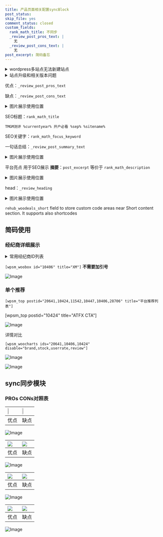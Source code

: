 ```yaml
---
title: 产品页面相关配置syncBlock
post_status: 
skip_file: yes
comment_status: closed
custom_fields:
  rank_math_title: 不同步
  _review_post_pros_text: |
    无
  _review_post_cons_text: |
    无
post_excerpt: 简码备忘
---
```

<details><summary>wordpress多站点无法新建站点</summary>

<li>和报错需要清理cookies一样的原因</li>
<li>wp-config.php里面<code>define( 'SUBDOMAIN_INSTALL', false );//子域名安装</code></li>
<li>新建子站点是用<code>define( 'SUBDOMAIN_INSTALL', true);//子域名安装</code> 完成以后，改成<code>false</code></li>
</details>

<details><summary>站点升级和相关版本问题</summary>

<p>wordpress：5.9.9
woocommerce：7.5.1
出现问题的地方：主题选项里面>><strong>Product layout >>compact style</strong></p>
<p>如何出现没有用过的字段 导致无法保存。先导出配置 然后进行修改，后面再次恢复即可。</p>
<p>出现部分字段无法显示时，需要返回默认布局后，对产品进行保存就好了。</p>
<p></p>
</details>

优点：`_review_post_pros_text`

缺点：`_review_post_cons_text`

<details><summary>图片展示使用位置</summary>

<img src="https://prod-files-secure.s3.us-west-2.amazonaws.com/39ed1227-6d7d-4570-be36-9ccd4a2c4241/f51d3d83-55d4-4bdf-9604-f37ec77ab556/Untitled.png?X-Amz-Algorithm=AWS4-HMAC-SHA256&X-Amz-Content-Sha256=UNSIGNED-PAYLOAD&X-Amz-Credential=ASIAZI2LB466WW6TODIQ%2F20250305%2Fus-west-2%2Fs3%2Faws4_request&X-Amz-Date=20250305T225525Z&X-Amz-Expires=3600&X-Amz-Security-Token=IQoJb3JpZ2luX2VjENf%2F%2F%2F%2F%2F%2F%2F%2F%2F%2FwEaCXVzLXdlc3QtMiJHMEUCIQCJiJKQqxSp2R7rMkNcit%2FYJptZ3A1msucowjtQZjUrNQIgUTIzz%2B9Ycx2hWRI9ezIHpZ%2B%2FOeBwnYMJuAKpsqTL%2Fjkq%2FwMIIBAAGgw2Mzc0MjMxODM4MDUiDGutz%2F0kiZ8Evr4ZeyrcA3oKUUApPLXhuBUC%2FIkwnRY%2B6fbh1w0DuRNPg2RQvagE9AxW7BivAMf3mTQSOiyUPMaL703BELPPCftE4i%2FZ%2FbN2u5GnumhY2UTYzkx%2FeJBTbyhdMvEdjZ2ybElPykCj2an%2BZuZPHrZ7dWexmrU88y9XBUt3120gvie%2Bn4%2BcBC4dIi8AHHk0R72n4x4e3YXwSXDc9ec8nqTApnrys7q1JVFGTkSxPec0BwmtQkeEvy2erKglyvrdWSPO6eBGoZvcgB3k8kkGO31vRXgqJLkEcnW%2BehsheBL0DpkkbyLeW3JsqSSIXxrfydq8l70%2FJQmw1q%2FK0fc6uwooyY11PE2ILv2f555O3LCI4g6UvMloh6zryuoaMYgwTt8SJ8b5HYETh8v2Kh3dRPvFiwqdM3zJUBbbbeldjyL%2F%2Bp4NfgEv8TGcAdaS7yiE4KI%2Fwd28144ad%2FK4anlfUewXWkSLMDmmQ6lIjeI7h8mZOq8RwDDeWKSHNeyKBiVzwZj13q9Bn1tbIeT5vCvz0XptvBPdBiOWp8euyEHPtwMuiGsY9N9bNBbsM6g7HLi817XKo2j9OzW6FKW3fsHzDDZNX8K1c2D0ji7erDx3I%2Bzd73Xv%2BnZuYGn%2BlWoKlUhnsJ2gQ97zMNSho74GOqUBoq4aR%2FEv7mpiPrMx8xeobubFDNrLXPG%2FmjWsgqunjSEWxWOYhsRrob1%2FruxxQ8HU8xhge8hweLAdKWNNP6jqtobNeRsQ%2FqFiaUqXtOBpVmX8O%2B2WaIhfVUKCnYtzB7K5dxazs7KSKjC7gcAJt0qROPla02gnEhX4%2FbcwUN7mJ62apYqYo3iFhCFLjXy6iZxCEXZmIMjtkWkMFaJhF0OX86%2B6Ip2X&X-Amz-Signature=83d0949de6a0a0a0f3da597cdce9e6092172d5e27253ebd5885fb9ae107ea6f6&X-Amz-SignedHeaders=host&x-id=GetObject" alt="Image">
</details>

SEO标题：`rank_math_title`

`TMGM测评 %currentyear% 开户必看 %sep% %sitename%`

SEO关键字：`rank_math_focus_keyword`

一句话总结：`_review_post_summary_text`

<details><summary>图片展示使用位置</summary>

<img src="https://prod-files-secure.s3.us-west-2.amazonaws.com/39ed1227-6d7d-4570-be36-9ccd4a2c4241/4b96a922-296c-4f4e-8630-d1c870cbce01/Untitled.png?X-Amz-Algorithm=AWS4-HMAC-SHA256&X-Amz-Content-Sha256=UNSIGNED-PAYLOAD&X-Amz-Credential=ASIAZI2LB466SHVQ5W7E%2F20250305%2Fus-west-2%2Fs3%2Faws4_request&X-Amz-Date=20250305T225525Z&X-Amz-Expires=3600&X-Amz-Security-Token=IQoJb3JpZ2luX2VjENf%2F%2F%2F%2F%2F%2F%2F%2F%2F%2FwEaCXVzLXdlc3QtMiJIMEYCIQCw3wM3BmX9%2FhuUKAYpFpnkA5Z2SjApp2RaLYMuiOLK8AIhAKv%2FBT7cCkCdnE%2FQ36SbZsJXS7D5DGr2GSNTrE0mUDXWKv8DCCAQABoMNjM3NDIzMTgzODA1Igzbxy8e0YVuMnMFc%2BEq3AOrw3%2Bf3TUsoopMQM7n%2FoUPRoK7vaoslnhyviYUe7zMmWxx1G6QFVyWPpFGldv9IyuhiRERqB3yubqyMD5QJMGMRFh3bZA5c6qPSLy4PbezlPWU5By4rXwLmGxYPm6ddrW%2FmOx8bi06xBZ5ihiW77fxlFLVkDr18tkdcs3TZrDX%2F1AdKfkvVT5UuG%2BrdeiouQGp1IxPWjlFB90YggrhEMDmE1iIfpLxCGeDZwKbmrSwmpCoAbPsIL50aQzdY4YJKtviaPkixF0xcs25cqht1DCIX20o5v1SwzwIWTrqzpnjNCKKqBnNCC4rUmPbZRlwAanD35C4gHECAVapFwafnFEHjVeDh2v9nCPGi393F%2F23niDqAYdEYNFQjvvpZRZnCGmPyLVxE9B0Aq6Py7NPS%2F3hL5BmaGPjbiZqBT%2BinID0K1OLsKkp7nTqIlPlF2MrtIc7cy06y2K3TVi5hEktwEbmaAm7uqMXqM3Yvn5ZgRcxKa102cMPNJUsxkS%2BuLr36tjAfWGJa6SEFHAWlKtJrm%2BNVUbIeJCh%2BDNXIOkeZDwBjAQRRWaCUrGY4GNzky3p606w%2F6WFZWect10mqlkd9Pk0PTD%2Bbev%2FRHoJqh%2BXvknheUUnETIGOieyR%2FcL2zDAoaO%2BBjqkAeacO06UrpU4i%2BFptK5s9i9uqgMYbWVyx4tsaBiJSCeRu7y1vSRJzVxEBDXkkNf4bKBGqI7RFUDm%2F90dBXIVmPhUKEokUsx%2Bzcmtlz6prMYHGqSOHmO8pVfrqlOsuyz7wpISOmFCllnqC1rVp9YppectZDYaQ60kvMpo4oNnyHLM2JFjYbk8h5gX8oiqdTfn9eGYL4I%2BdhXkAC%2F3DIl5Kvbs9gDc&X-Amz-Signature=a587a34a36942151996dea99e09bf23ee09e1d67c557159a9ec41f7b6394d5ba&X-Amz-SignedHeaders=host&x-id=GetObject" alt="Image">
</details>

平台亮点 用于SEO展示 **摘要**：`post_excerpt`  等价于 `rank_math_description`

<details><summary>图片展示使用位置</summary>

<img src="https://prod-files-secure.s3.us-west-2.amazonaws.com/39ed1227-6d7d-4570-be36-9ccd4a2c4241/1ee11f63-b60a-4dfe-a7a7-d58ff23b5d88/Untitled.png?X-Amz-Algorithm=AWS4-HMAC-SHA256&X-Amz-Content-Sha256=UNSIGNED-PAYLOAD&X-Amz-Credential=ASIAZI2LB4665TU6VKAX%2F20250305%2Fus-west-2%2Fs3%2Faws4_request&X-Amz-Date=20250305T225526Z&X-Amz-Expires=3600&X-Amz-Security-Token=IQoJb3JpZ2luX2VjENf%2F%2F%2F%2F%2F%2F%2F%2F%2F%2FwEaCXVzLXdlc3QtMiJIMEYCIQD0WGY7BVvVXLRvHarfwPMWSC%2BS7uHjWcioksE%2FJ8omagIhAJL1owPax6sV3Mvj8nC8z96hl9Njqu2A1hQFEosVnMdTKv8DCCAQABoMNjM3NDIzMTgzODA1Igy4y38nhAZBddoJsVsq3APWubN4aXBca%2BUf7sXPXBz3x6nFKKo2HIhkp7Ms45CIqzR2COXvEPq8zaZqXjaIAPebGHR0Ef8Rk93iAtMwqNSPxVof%2FimuV4zaJb0bcOoVg5xNqoOizyn7PhkfEYf9jWB7Xmqll%2FNxcJKegaWMh7%2BFfNolBV9UjjKuxZJfUv4xS4asMoenZJip8uVjM6%2FaczySL7kww0BSkLwkL%2FeBs0FdhsuYj%2F4HxnUGVUlSSSBdiIOup83vYLodcoqdDQ4gbPc7OU1FtmeUb6uJ1k56zs%2FPwhO7B2R9p1M27ILClWAsye5zNAkNJCoqwiFtEWF8P5yteTuFwS5ju2GFku0geF%2BCs11Ie0XfSGsRknxbgN5m2Z%2F9ioJrsaoweOcQ0HT1izplZLkhDAy%2BOHgvNm18tip5ZYrz4VtOsetwDXp4N6Z7uYZhAzv5cD4%2FXUn0gZV3f88WEhaDrApcyFBKGGU7nU50tw2eIUetAlVJpUyYuqzFIXMcLZ1D24wKzfYJqkDg%2B5eEo0%2B2pBo4lEUmCY4p0wryVLdE%2FX3QBkPtlLZedGAYBmZnw%2FLfkjPsqpBN7XgIUbCRpqVskqrsPxV5Ry0D7CVcbrdj0fGTJ%2BncaAbqk2zfXqWY3BLYcBRlmiJb1jCJoqO%2BBjqkATIxFltuK7Cn%2Bgt1QN46YO9dVGleRC1Mqdq9kfJR9WHAgZDpvXSq%2FhXfk73oBOo1%2FN0srs3aZPmqD8H2MU%2FWfv1W%2BHasDwbNgzXjTPQkgGa%2B6JsSHvG3uNZkQVWTJTuw1Laq0nHuYSj7LKIM36G%2FFACw6PF8V2gRy1kuyygBG0VYI8%2BLyGBblaf0e1F17OoD3MRRXIq%2FCA2Soa%2FIJcLDoe2jZk5M&X-Amz-Signature=566b65df38939ec7a02ada060ac12342a590e15a3ab3a8f5c1f678301b26477f&X-Amz-SignedHeaders=host&x-id=GetObject" alt="Image">
<img src="https://prod-files-secure.s3.us-west-2.amazonaws.com/39ed1227-6d7d-4570-be36-9ccd4a2c4241/ad4118b5-78d8-4fbe-801e-3b29b5d99c01/Untitled.png?X-Amz-Algorithm=AWS4-HMAC-SHA256&X-Amz-Content-Sha256=UNSIGNED-PAYLOAD&X-Amz-Credential=ASIAZI2LB4665TU6VKAX%2F20250305%2Fus-west-2%2Fs3%2Faws4_request&X-Amz-Date=20250305T225526Z&X-Amz-Expires=3600&X-Amz-Security-Token=IQoJb3JpZ2luX2VjENf%2F%2F%2F%2F%2F%2F%2F%2F%2F%2FwEaCXVzLXdlc3QtMiJIMEYCIQD0WGY7BVvVXLRvHarfwPMWSC%2BS7uHjWcioksE%2FJ8omagIhAJL1owPax6sV3Mvj8nC8z96hl9Njqu2A1hQFEosVnMdTKv8DCCAQABoMNjM3NDIzMTgzODA1Igy4y38nhAZBddoJsVsq3APWubN4aXBca%2BUf7sXPXBz3x6nFKKo2HIhkp7Ms45CIqzR2COXvEPq8zaZqXjaIAPebGHR0Ef8Rk93iAtMwqNSPxVof%2FimuV4zaJb0bcOoVg5xNqoOizyn7PhkfEYf9jWB7Xmqll%2FNxcJKegaWMh7%2BFfNolBV9UjjKuxZJfUv4xS4asMoenZJip8uVjM6%2FaczySL7kww0BSkLwkL%2FeBs0FdhsuYj%2F4HxnUGVUlSSSBdiIOup83vYLodcoqdDQ4gbPc7OU1FtmeUb6uJ1k56zs%2FPwhO7B2R9p1M27ILClWAsye5zNAkNJCoqwiFtEWF8P5yteTuFwS5ju2GFku0geF%2BCs11Ie0XfSGsRknxbgN5m2Z%2F9ioJrsaoweOcQ0HT1izplZLkhDAy%2BOHgvNm18tip5ZYrz4VtOsetwDXp4N6Z7uYZhAzv5cD4%2FXUn0gZV3f88WEhaDrApcyFBKGGU7nU50tw2eIUetAlVJpUyYuqzFIXMcLZ1D24wKzfYJqkDg%2B5eEo0%2B2pBo4lEUmCY4p0wryVLdE%2FX3QBkPtlLZedGAYBmZnw%2FLfkjPsqpBN7XgIUbCRpqVskqrsPxV5Ry0D7CVcbrdj0fGTJ%2BncaAbqk2zfXqWY3BLYcBRlmiJb1jCJoqO%2BBjqkATIxFltuK7Cn%2Bgt1QN46YO9dVGleRC1Mqdq9kfJR9WHAgZDpvXSq%2FhXfk73oBOo1%2FN0srs3aZPmqD8H2MU%2FWfv1W%2BHasDwbNgzXjTPQkgGa%2B6JsSHvG3uNZkQVWTJTuw1Laq0nHuYSj7LKIM36G%2FFACw6PF8V2gRy1kuyygBG0VYI8%2BLyGBblaf0e1F17OoD3MRRXIq%2FCA2Soa%2FIJcLDoe2jZk5M&X-Amz-Signature=57378936125dd6a24c04b1009d49fe51dfb079453bc8f4657556374dfe1b119d&X-Amz-SignedHeaders=host&x-id=GetObject" alt="Image">
<img src="https://prod-files-secure.s3.us-west-2.amazonaws.com/39ed1227-6d7d-4570-be36-9ccd4a2c4241/a38cf7c9-a79c-4b64-9e94-13589fe0758b/Untitled.png?X-Amz-Algorithm=AWS4-HMAC-SHA256&X-Amz-Content-Sha256=UNSIGNED-PAYLOAD&X-Amz-Credential=ASIAZI2LB4665TU6VKAX%2F20250305%2Fus-west-2%2Fs3%2Faws4_request&X-Amz-Date=20250305T225526Z&X-Amz-Expires=3600&X-Amz-Security-Token=IQoJb3JpZ2luX2VjENf%2F%2F%2F%2F%2F%2F%2F%2F%2F%2FwEaCXVzLXdlc3QtMiJIMEYCIQD0WGY7BVvVXLRvHarfwPMWSC%2BS7uHjWcioksE%2FJ8omagIhAJL1owPax6sV3Mvj8nC8z96hl9Njqu2A1hQFEosVnMdTKv8DCCAQABoMNjM3NDIzMTgzODA1Igy4y38nhAZBddoJsVsq3APWubN4aXBca%2BUf7sXPXBz3x6nFKKo2HIhkp7Ms45CIqzR2COXvEPq8zaZqXjaIAPebGHR0Ef8Rk93iAtMwqNSPxVof%2FimuV4zaJb0bcOoVg5xNqoOizyn7PhkfEYf9jWB7Xmqll%2FNxcJKegaWMh7%2BFfNolBV9UjjKuxZJfUv4xS4asMoenZJip8uVjM6%2FaczySL7kww0BSkLwkL%2FeBs0FdhsuYj%2F4HxnUGVUlSSSBdiIOup83vYLodcoqdDQ4gbPc7OU1FtmeUb6uJ1k56zs%2FPwhO7B2R9p1M27ILClWAsye5zNAkNJCoqwiFtEWF8P5yteTuFwS5ju2GFku0geF%2BCs11Ie0XfSGsRknxbgN5m2Z%2F9ioJrsaoweOcQ0HT1izplZLkhDAy%2BOHgvNm18tip5ZYrz4VtOsetwDXp4N6Z7uYZhAzv5cD4%2FXUn0gZV3f88WEhaDrApcyFBKGGU7nU50tw2eIUetAlVJpUyYuqzFIXMcLZ1D24wKzfYJqkDg%2B5eEo0%2B2pBo4lEUmCY4p0wryVLdE%2FX3QBkPtlLZedGAYBmZnw%2FLfkjPsqpBN7XgIUbCRpqVskqrsPxV5Ry0D7CVcbrdj0fGTJ%2BncaAbqk2zfXqWY3BLYcBRlmiJb1jCJoqO%2BBjqkATIxFltuK7Cn%2Bgt1QN46YO9dVGleRC1Mqdq9kfJR9WHAgZDpvXSq%2FhXfk73oBOo1%2FN0srs3aZPmqD8H2MU%2FWfv1W%2BHasDwbNgzXjTPQkgGa%2B6JsSHvG3uNZkQVWTJTuw1Laq0nHuYSj7LKIM36G%2FFACw6PF8V2gRy1kuyygBG0VYI8%2BLyGBblaf0e1F17OoD3MRRXIq%2FCA2Soa%2FIJcLDoe2jZk5M&X-Amz-Signature=e5e58f01e3437ce6e72737d0ea15adcea909decfceac7d707e712750797a57d1&X-Amz-SignedHeaders=host&x-id=GetObject" alt="Image">
<img src="https://prod-files-secure.s3.us-west-2.amazonaws.com/39ed1227-6d7d-4570-be36-9ccd4a2c4241/7da6fc1e-d2ac-42ae-8c75-cb5749aa18f6/Untitled.png?X-Amz-Algorithm=AWS4-HMAC-SHA256&X-Amz-Content-Sha256=UNSIGNED-PAYLOAD&X-Amz-Credential=ASIAZI2LB4665TU6VKAX%2F20250305%2Fus-west-2%2Fs3%2Faws4_request&X-Amz-Date=20250305T225526Z&X-Amz-Expires=3600&X-Amz-Security-Token=IQoJb3JpZ2luX2VjENf%2F%2F%2F%2F%2F%2F%2F%2F%2F%2FwEaCXVzLXdlc3QtMiJIMEYCIQD0WGY7BVvVXLRvHarfwPMWSC%2BS7uHjWcioksE%2FJ8omagIhAJL1owPax6sV3Mvj8nC8z96hl9Njqu2A1hQFEosVnMdTKv8DCCAQABoMNjM3NDIzMTgzODA1Igy4y38nhAZBddoJsVsq3APWubN4aXBca%2BUf7sXPXBz3x6nFKKo2HIhkp7Ms45CIqzR2COXvEPq8zaZqXjaIAPebGHR0Ef8Rk93iAtMwqNSPxVof%2FimuV4zaJb0bcOoVg5xNqoOizyn7PhkfEYf9jWB7Xmqll%2FNxcJKegaWMh7%2BFfNolBV9UjjKuxZJfUv4xS4asMoenZJip8uVjM6%2FaczySL7kww0BSkLwkL%2FeBs0FdhsuYj%2F4HxnUGVUlSSSBdiIOup83vYLodcoqdDQ4gbPc7OU1FtmeUb6uJ1k56zs%2FPwhO7B2R9p1M27ILClWAsye5zNAkNJCoqwiFtEWF8P5yteTuFwS5ju2GFku0geF%2BCs11Ie0XfSGsRknxbgN5m2Z%2F9ioJrsaoweOcQ0HT1izplZLkhDAy%2BOHgvNm18tip5ZYrz4VtOsetwDXp4N6Z7uYZhAzv5cD4%2FXUn0gZV3f88WEhaDrApcyFBKGGU7nU50tw2eIUetAlVJpUyYuqzFIXMcLZ1D24wKzfYJqkDg%2B5eEo0%2B2pBo4lEUmCY4p0wryVLdE%2FX3QBkPtlLZedGAYBmZnw%2FLfkjPsqpBN7XgIUbCRpqVskqrsPxV5Ry0D7CVcbrdj0fGTJ%2BncaAbqk2zfXqWY3BLYcBRlmiJb1jCJoqO%2BBjqkATIxFltuK7Cn%2Bgt1QN46YO9dVGleRC1Mqdq9kfJR9WHAgZDpvXSq%2FhXfk73oBOo1%2FN0srs3aZPmqD8H2MU%2FWfv1W%2BHasDwbNgzXjTPQkgGa%2B6JsSHvG3uNZkQVWTJTuw1Laq0nHuYSj7LKIM36G%2FFACw6PF8V2gRy1kuyygBG0VYI8%2BLyGBblaf0e1F17OoD3MRRXIq%2FCA2Soa%2FIJcLDoe2jZk5M&X-Amz-Signature=db692ca0b683b5c8f1d35cbc7a34358414c8cc464c0efa478163e9a962a8a539&X-Amz-SignedHeaders=host&x-id=GetObject" alt="Image">
<img src="https://prod-files-secure.s3.us-west-2.amazonaws.com/39ed1227-6d7d-4570-be36-9ccd4a2c4241/7e97f40a-eaee-47f5-b2f9-475f96808fa7/Untitled.png?X-Amz-Algorithm=AWS4-HMAC-SHA256&X-Amz-Content-Sha256=UNSIGNED-PAYLOAD&X-Amz-Credential=ASIAZI2LB4665TU6VKAX%2F20250305%2Fus-west-2%2Fs3%2Faws4_request&X-Amz-Date=20250305T225526Z&X-Amz-Expires=3600&X-Amz-Security-Token=IQoJb3JpZ2luX2VjENf%2F%2F%2F%2F%2F%2F%2F%2F%2F%2FwEaCXVzLXdlc3QtMiJIMEYCIQD0WGY7BVvVXLRvHarfwPMWSC%2BS7uHjWcioksE%2FJ8omagIhAJL1owPax6sV3Mvj8nC8z96hl9Njqu2A1hQFEosVnMdTKv8DCCAQABoMNjM3NDIzMTgzODA1Igy4y38nhAZBddoJsVsq3APWubN4aXBca%2BUf7sXPXBz3x6nFKKo2HIhkp7Ms45CIqzR2COXvEPq8zaZqXjaIAPebGHR0Ef8Rk93iAtMwqNSPxVof%2FimuV4zaJb0bcOoVg5xNqoOizyn7PhkfEYf9jWB7Xmqll%2FNxcJKegaWMh7%2BFfNolBV9UjjKuxZJfUv4xS4asMoenZJip8uVjM6%2FaczySL7kww0BSkLwkL%2FeBs0FdhsuYj%2F4HxnUGVUlSSSBdiIOup83vYLodcoqdDQ4gbPc7OU1FtmeUb6uJ1k56zs%2FPwhO7B2R9p1M27ILClWAsye5zNAkNJCoqwiFtEWF8P5yteTuFwS5ju2GFku0geF%2BCs11Ie0XfSGsRknxbgN5m2Z%2F9ioJrsaoweOcQ0HT1izplZLkhDAy%2BOHgvNm18tip5ZYrz4VtOsetwDXp4N6Z7uYZhAzv5cD4%2FXUn0gZV3f88WEhaDrApcyFBKGGU7nU50tw2eIUetAlVJpUyYuqzFIXMcLZ1D24wKzfYJqkDg%2B5eEo0%2B2pBo4lEUmCY4p0wryVLdE%2FX3QBkPtlLZedGAYBmZnw%2FLfkjPsqpBN7XgIUbCRpqVskqrsPxV5Ry0D7CVcbrdj0fGTJ%2BncaAbqk2zfXqWY3BLYcBRlmiJb1jCJoqO%2BBjqkATIxFltuK7Cn%2Bgt1QN46YO9dVGleRC1Mqdq9kfJR9WHAgZDpvXSq%2FhXfk73oBOo1%2FN0srs3aZPmqD8H2MU%2FWfv1W%2BHasDwbNgzXjTPQkgGa%2B6JsSHvG3uNZkQVWTJTuw1Laq0nHuYSj7LKIM36G%2FFACw6PF8V2gRy1kuyygBG0VYI8%2BLyGBblaf0e1F17OoD3MRRXIq%2FCA2Soa%2FIJcLDoe2jZk5M&X-Amz-Signature=4430451b03fd055c4e259d60a13bb1d38409855342c0ff00ee98b6945e88af07&X-Amz-SignedHeaders=host&x-id=GetObject" alt="Image">
</details>

head：`_review_heading`

<details><summary>图片展示使用位置</summary>

<img src="https://prod-files-secure.s3.us-west-2.amazonaws.com/39ed1227-6d7d-4570-be36-9ccd4a2c4241/3a4650ad-9887-415c-889a-edd51fa54f27/Untitled.png?X-Amz-Algorithm=AWS4-HMAC-SHA256&X-Amz-Content-Sha256=UNSIGNED-PAYLOAD&X-Amz-Credential=ASIAZI2LB466ZBU3MYYA%2F20250305%2Fus-west-2%2Fs3%2Faws4_request&X-Amz-Date=20250305T225526Z&X-Amz-Expires=3600&X-Amz-Security-Token=IQoJb3JpZ2luX2VjENf%2F%2F%2F%2F%2F%2F%2F%2F%2F%2FwEaCXVzLXdlc3QtMiJGMEQCICVq7jwGu2e84CbQhLtgWfBWhdv2PBbGIH8qHUx3hMoRAiBpEukhXEaEs1k4UAPmRMnQiXzmsSOsslwLrkGPH8wA3Cr%2FAwggEAAaDDYzNzQyMzE4MzgwNSIMbwpVdA6xliDOrhUnKtwDKSXWPhWnaHP5s%2FbZop%2Beyvjrovw0DZdRVY6LbQWAPfg0oJgd7voMABHgzgl3Vb0TjEstbRpsz8iL1Y1wQK9ewPw9dO5GdZQ7SiJyVwrM24WxDK%2BPehzQ5d1%2FzaZXpxQhWql7dc6cWEPu%2Bdxo7L67Y9cj7fa5GzMzpkMCJjZ3QCf5z87TIUhadEd0Nux908jfETVSeF1iI%2BAAFhN5z1t6tllBHA1QXWCGgxfV8eQvxb1laTvz7PeTbT9tHtWPnJGNP4pjkyi5e5ft32qlMKJMx3adIeKnYooQNQYX3Zh32t3VhPMcIRBm5xFabfakxyPu%2BDUHwLPdtkDvInIT9TE5l7lkCeKLg7eFh0yH%2B%2BHfgM4ahjwSyYCDMuq7VpP1NTJY5jAONavlPhFBponirdbC7t5md%2Fk%2B3OpeIrhTNIzqZhp5Omkx0og90O%2BHJpVr%2FdjSBI01lDE01nFCZ3QBWVTvKCa1pdPhOLaV7dkabzm2hEI2Z09g%2ByjkExSrdTBt7vdCySsK58lcH4flXKwYzFKZjV571r%2BXTIC5QjRKt7AD4X%2Fop8xPqq1UrqBOXx7ZLH%2BdXHPU8bKCIrLogJH04MuxvrqasH6VUNozjC7AIzfy3U9p8tHtRxgIloASnUEwyKGjvgY6pgFHF8VDmjXhtJ0PJUqEaJFpR5Sum2PIrOBZmSug39aPDa0zKSWCC6k4ulZ7ILZhoLQ0LO2l5a7HlCEWFzw1DW6FXCkk1ILTBHmfAdWbFRd0K1lDVQ6mx4CmJxFQS1Ei%2F1BlwqdOm4cL1qPKhceo%2Bh85B7W%2FRMvc1w8PZ%2Bj0B8w8atiQtRbCDqXYTaHrSlXxmKLKuJN4z8bnBVoLiHGQ61J%2FsYbwjQAA&X-Amz-Signature=612800680d5606a52784ab2a40ed31f5efeede4dd2320b14a8290e448598ac4d&X-Amz-SignedHeaders=host&x-id=GetObject" alt="Image">
</details>

`rehub_woodeals_short`	field to store custom code areas near Short content section. It supports also shortcodes



## 简码使用

### 经纪商详细展示

<details><summary>常用经纪商ID列表</summary>

<pre><code class="php">嘉盛 ===> 20641  [wpsm_woobox id="20641" title="嘉盛"]
易信easymarkets ===> 11542  [wpsm_woobox id="11542" title="易信easymarkets"]
ATFX外汇 ===> 10424  [wpsm_woobox id="10424" title="ATFX"]
XM ===> 10406  [wpsm_woobox id="10406" title="XM"]
TMGM ===> 29622  [wpsm_woobox id="29622" title="TMGM"]
HYCM ===> 10447  [wpsm_woobox id="10447" title="HYCM"]
fpmarkets澳福外汇 ===> 20639  [wpsm_woobox id="20639" title="fpmarkets澳福外汇"]</code></pre>
</details>

`[wpsm_woobox id="10406" title="XM"]` **不需要加引号**

![Image](https://prod-files-secure.s3.us-west-2.amazonaws.com/39ed1227-6d7d-4570-be36-9ccd4a2c4241/4f898f9d-0fa7-4e43-acd3-ac6bc7be575a/Untitled.png?X-Amz-Algorithm=AWS4-HMAC-SHA256&X-Amz-Content-Sha256=UNSIGNED-PAYLOAD&X-Amz-Credential=ASIAZI2LB466UX3FMYGL%2F20250305%2Fus-west-2%2Fs3%2Faws4_request&X-Amz-Date=20250305T225523Z&X-Amz-Expires=3600&X-Amz-Security-Token=IQoJb3JpZ2luX2VjENf%2F%2F%2F%2F%2F%2F%2F%2F%2F%2FwEaCXVzLXdlc3QtMiJIMEYCIQD7hiWsSYCytLY8ppD%2BHZQfURps1tY6wcldvoSAuMQ1iQIhAJclu8noQUgZyHNVCjD9gwmgHCDMCBRcuhnqgl8q4DHGKv8DCCAQABoMNjM3NDIzMTgzODA1Igy%2Fpk8PZMEK0sxTHIcq3APsjndDHFlz2OYjRQyBmrux5gMbEcPntMYwqpXpiqcvz8dkR1rsqD8kFdRNuNJPfJOgN6nsLQdZWapcpZuUq5srShmtcU7pYu7%2B6ytTLgqk9eto4URFRqK0kjXt%2Fxo%2BGiUA9sN8YtjG9X83INBob%2ByRfHclNgTAfvTe1X8LTZRgZtIumjHBEY5%2FyKuE0v3Cb7a1NJETyvB6K%2BZQvvZ6%2FgnG28L7OC9uiX4%2BCbUIteI4ZDKa%2BuhMJemTkVwSWKTOsuMPTWwXQMFmecn2a5Q%2BXSHN2cQ2o1QQBBNS6wdIjkTsKpC9%2FsGOecpuvxu4w2e9qE1zjLbQLl%2BE8c%2BmtbVC16M%2FVbCNNp0TH6Tyw9RT37%2Fdh8j%2BJ1LLsxiL02NnWPkmEym%2BU1jkXnRQHFbh5SzLkMAep5tQDh6QJBjJe40UkwHwJP7ssiQsP1UMtKQui9zu5zA2Ki4bqp49RE8c13oyxpAdXQHk0nzeu1yH6Q6rFfax%2FNlyL%2B%2FFMzZCBzvP8LRY6m25p2pIVY8SS0NH1RG4la79CWALa6f664jmPiqDLm66253rHmO9i%2B%2BIeplVEmVr%2BaoDNL4dcAqLoj5eoGkKdT92gbw5N57ReDnIVdtLwGaDXsZZ6x0OHqFCEPeJBDCcoqO%2BBjqkAbom8d87JXJU9xC7mcI8i%2FRTXiSiuuWBzwDeFEN69cLRpGIt%2FXh2VKw6jCMlR1IGDZt5FBKk91GlFeF5aFkrESB3Z9gzjkfqZFLj7b7AAAg7RVRu7uUN5rKpLAv3VMZV0qVWIiF87%2B7tARR40wWJHCwkdNe9UZ0jGmHbrvndeVz3WEpXxuKqctatxTnCjGA9Yg9SjCtgRw1qirDjJx4kYQvsWlzy&X-Amz-Signature=a9ed803286a0fde954bc102112157c06f432fe9c9484064c853f31d1267fb71d&X-Amz-SignedHeaders=host&x-id=GetObject)

### 单个推荐
`[wpsm_top postid="20641,10424,11542,10447,10406,28706" title="平台推荐列表"]`

[wpsm_top postid="10424" title="ATFX CTA"]

![Image](https://prod-files-secure.s3.us-west-2.amazonaws.com/39ed1227-6d7d-4570-be36-9ccd4a2c4241/5ac620dc-51a8-48b6-b55d-91f47299193c/Untitled.png?X-Amz-Algorithm=AWS4-HMAC-SHA256&X-Amz-Content-Sha256=UNSIGNED-PAYLOAD&X-Amz-Credential=ASIAZI2LB466UX3FMYGL%2F20250305%2Fus-west-2%2Fs3%2Faws4_request&X-Amz-Date=20250305T225523Z&X-Amz-Expires=3600&X-Amz-Security-Token=IQoJb3JpZ2luX2VjENf%2F%2F%2F%2F%2F%2F%2F%2F%2F%2FwEaCXVzLXdlc3QtMiJIMEYCIQD7hiWsSYCytLY8ppD%2BHZQfURps1tY6wcldvoSAuMQ1iQIhAJclu8noQUgZyHNVCjD9gwmgHCDMCBRcuhnqgl8q4DHGKv8DCCAQABoMNjM3NDIzMTgzODA1Igy%2Fpk8PZMEK0sxTHIcq3APsjndDHFlz2OYjRQyBmrux5gMbEcPntMYwqpXpiqcvz8dkR1rsqD8kFdRNuNJPfJOgN6nsLQdZWapcpZuUq5srShmtcU7pYu7%2B6ytTLgqk9eto4URFRqK0kjXt%2Fxo%2BGiUA9sN8YtjG9X83INBob%2ByRfHclNgTAfvTe1X8LTZRgZtIumjHBEY5%2FyKuE0v3Cb7a1NJETyvB6K%2BZQvvZ6%2FgnG28L7OC9uiX4%2BCbUIteI4ZDKa%2BuhMJemTkVwSWKTOsuMPTWwXQMFmecn2a5Q%2BXSHN2cQ2o1QQBBNS6wdIjkTsKpC9%2FsGOecpuvxu4w2e9qE1zjLbQLl%2BE8c%2BmtbVC16M%2FVbCNNp0TH6Tyw9RT37%2Fdh8j%2BJ1LLsxiL02NnWPkmEym%2BU1jkXnRQHFbh5SzLkMAep5tQDh6QJBjJe40UkwHwJP7ssiQsP1UMtKQui9zu5zA2Ki4bqp49RE8c13oyxpAdXQHk0nzeu1yH6Q6rFfax%2FNlyL%2B%2FFMzZCBzvP8LRY6m25p2pIVY8SS0NH1RG4la79CWALa6f664jmPiqDLm66253rHmO9i%2B%2BIeplVEmVr%2BaoDNL4dcAqLoj5eoGkKdT92gbw5N57ReDnIVdtLwGaDXsZZ6x0OHqFCEPeJBDCcoqO%2BBjqkAbom8d87JXJU9xC7mcI8i%2FRTXiSiuuWBzwDeFEN69cLRpGIt%2FXh2VKw6jCMlR1IGDZt5FBKk91GlFeF5aFkrESB3Z9gzjkfqZFLj7b7AAAg7RVRu7uUN5rKpLAv3VMZV0qVWIiF87%2B7tARR40wWJHCwkdNe9UZ0jGmHbrvndeVz3WEpXxuKqctatxTnCjGA9Yg9SjCtgRw1qirDjJx4kYQvsWlzy&X-Amz-Signature=7b9a6d8f06e82fe95bb78e7df7d4ba5cb7f927ab28a5e120bf3f8db64f61c0a0&X-Amz-SignedHeaders=host&x-id=GetObject)

详情对比

`[wpsm_woocharts ids="20641,10406,10424" disable="brand,stock,userrate,review"]`

![Image](https://prod-files-secure.s3.us-west-2.amazonaws.com/39ed1227-6d7d-4570-be36-9ccd4a2c4241/bf3ba45f-b9f3-4295-8aef-b4a495fd25f4/Untitled.png?X-Amz-Algorithm=AWS4-HMAC-SHA256&X-Amz-Content-Sha256=UNSIGNED-PAYLOAD&X-Amz-Credential=ASIAZI2LB466UX3FMYGL%2F20250305%2Fus-west-2%2Fs3%2Faws4_request&X-Amz-Date=20250305T225523Z&X-Amz-Expires=3600&X-Amz-Security-Token=IQoJb3JpZ2luX2VjENf%2F%2F%2F%2F%2F%2F%2F%2F%2F%2FwEaCXVzLXdlc3QtMiJIMEYCIQD7hiWsSYCytLY8ppD%2BHZQfURps1tY6wcldvoSAuMQ1iQIhAJclu8noQUgZyHNVCjD9gwmgHCDMCBRcuhnqgl8q4DHGKv8DCCAQABoMNjM3NDIzMTgzODA1Igy%2Fpk8PZMEK0sxTHIcq3APsjndDHFlz2OYjRQyBmrux5gMbEcPntMYwqpXpiqcvz8dkR1rsqD8kFdRNuNJPfJOgN6nsLQdZWapcpZuUq5srShmtcU7pYu7%2B6ytTLgqk9eto4URFRqK0kjXt%2Fxo%2BGiUA9sN8YtjG9X83INBob%2ByRfHclNgTAfvTe1X8LTZRgZtIumjHBEY5%2FyKuE0v3Cb7a1NJETyvB6K%2BZQvvZ6%2FgnG28L7OC9uiX4%2BCbUIteI4ZDKa%2BuhMJemTkVwSWKTOsuMPTWwXQMFmecn2a5Q%2BXSHN2cQ2o1QQBBNS6wdIjkTsKpC9%2FsGOecpuvxu4w2e9qE1zjLbQLl%2BE8c%2BmtbVC16M%2FVbCNNp0TH6Tyw9RT37%2Fdh8j%2BJ1LLsxiL02NnWPkmEym%2BU1jkXnRQHFbh5SzLkMAep5tQDh6QJBjJe40UkwHwJP7ssiQsP1UMtKQui9zu5zA2Ki4bqp49RE8c13oyxpAdXQHk0nzeu1yH6Q6rFfax%2FNlyL%2B%2FFMzZCBzvP8LRY6m25p2pIVY8SS0NH1RG4la79CWALa6f664jmPiqDLm66253rHmO9i%2B%2BIeplVEmVr%2BaoDNL4dcAqLoj5eoGkKdT92gbw5N57ReDnIVdtLwGaDXsZZ6x0OHqFCEPeJBDCcoqO%2BBjqkAbom8d87JXJU9xC7mcI8i%2FRTXiSiuuWBzwDeFEN69cLRpGIt%2FXh2VKw6jCMlR1IGDZt5FBKk91GlFeF5aFkrESB3Z9gzjkfqZFLj7b7AAAg7RVRu7uUN5rKpLAv3VMZV0qVWIiF87%2B7tARR40wWJHCwkdNe9UZ0jGmHbrvndeVz3WEpXxuKqctatxTnCjGA9Yg9SjCtgRw1qirDjJx4kYQvsWlzy&X-Amz-Signature=b748cf06f225f6bf5b0cf688f0279591c3c5c0ca608c9d40de808cfca70b99cf&X-Amz-SignedHeaders=host&x-id=GetObject)

![Image](https://prod-files-secure.s3.us-west-2.amazonaws.com/39ed1227-6d7d-4570-be36-9ccd4a2c4241/30bc56ef-f383-4b48-9768-2ebc9e436ec0/Untitled.png?X-Amz-Algorithm=AWS4-HMAC-SHA256&X-Amz-Content-Sha256=UNSIGNED-PAYLOAD&X-Amz-Credential=ASIAZI2LB466UX3FMYGL%2F20250305%2Fus-west-2%2Fs3%2Faws4_request&X-Amz-Date=20250305T225523Z&X-Amz-Expires=3600&X-Amz-Security-Token=IQoJb3JpZ2luX2VjENf%2F%2F%2F%2F%2F%2F%2F%2F%2F%2FwEaCXVzLXdlc3QtMiJIMEYCIQD7hiWsSYCytLY8ppD%2BHZQfURps1tY6wcldvoSAuMQ1iQIhAJclu8noQUgZyHNVCjD9gwmgHCDMCBRcuhnqgl8q4DHGKv8DCCAQABoMNjM3NDIzMTgzODA1Igy%2Fpk8PZMEK0sxTHIcq3APsjndDHFlz2OYjRQyBmrux5gMbEcPntMYwqpXpiqcvz8dkR1rsqD8kFdRNuNJPfJOgN6nsLQdZWapcpZuUq5srShmtcU7pYu7%2B6ytTLgqk9eto4URFRqK0kjXt%2Fxo%2BGiUA9sN8YtjG9X83INBob%2ByRfHclNgTAfvTe1X8LTZRgZtIumjHBEY5%2FyKuE0v3Cb7a1NJETyvB6K%2BZQvvZ6%2FgnG28L7OC9uiX4%2BCbUIteI4ZDKa%2BuhMJemTkVwSWKTOsuMPTWwXQMFmecn2a5Q%2BXSHN2cQ2o1QQBBNS6wdIjkTsKpC9%2FsGOecpuvxu4w2e9qE1zjLbQLl%2BE8c%2BmtbVC16M%2FVbCNNp0TH6Tyw9RT37%2Fdh8j%2BJ1LLsxiL02NnWPkmEym%2BU1jkXnRQHFbh5SzLkMAep5tQDh6QJBjJe40UkwHwJP7ssiQsP1UMtKQui9zu5zA2Ki4bqp49RE8c13oyxpAdXQHk0nzeu1yH6Q6rFfax%2FNlyL%2B%2FFMzZCBzvP8LRY6m25p2pIVY8SS0NH1RG4la79CWALa6f664jmPiqDLm66253rHmO9i%2B%2BIeplVEmVr%2BaoDNL4dcAqLoj5eoGkKdT92gbw5N57ReDnIVdtLwGaDXsZZ6x0OHqFCEPeJBDCcoqO%2BBjqkAbom8d87JXJU9xC7mcI8i%2FRTXiSiuuWBzwDeFEN69cLRpGIt%2FXh2VKw6jCMlR1IGDZt5FBKk91GlFeF5aFkrESB3Z9gzjkfqZFLj7b7AAAg7RVRu7uUN5rKpLAv3VMZV0qVWIiF87%2B7tARR40wWJHCwkdNe9UZ0jGmHbrvndeVz3WEpXxuKqctatxTnCjGA9Yg9SjCtgRw1qirDjJx4kYQvsWlzy&X-Amz-Signature=ad782ff055a730f750c871170832ce6e3ae1a1a32e7d5b93d71144737b39a444&X-Amz-SignedHeaders=host&x-id=GetObject)

## sync同步模块

### PROs CONs对照表

| <img src="https://cdn.ifttt.fun/gh/jarlin8/OSS@main/icons/customize/pros.svg" height="auto" width="37.3%"> | <img src="https://cdn.ifttt.fun/gh/jarlin8/OSS@main/icons/customize/cons.svg" height="auto" width="28.8%"> |
| :--- | :--- |
| 优点 | 缺点 |

![Image](https://prod-files-secure.s3.us-west-2.amazonaws.com/39ed1227-6d7d-4570-be36-9ccd4a2c4241/8742b755-dfb5-4004-9a5f-d6e561664bd8/Untitled.png?X-Amz-Algorithm=AWS4-HMAC-SHA256&X-Amz-Content-Sha256=UNSIGNED-PAYLOAD&X-Amz-Credential=ASIAZI2LB466UX3FMYGL%2F20250305%2Fus-west-2%2Fs3%2Faws4_request&X-Amz-Date=20250305T225523Z&X-Amz-Expires=3600&X-Amz-Security-Token=IQoJb3JpZ2luX2VjENf%2F%2F%2F%2F%2F%2F%2F%2F%2F%2FwEaCXVzLXdlc3QtMiJIMEYCIQD7hiWsSYCytLY8ppD%2BHZQfURps1tY6wcldvoSAuMQ1iQIhAJclu8noQUgZyHNVCjD9gwmgHCDMCBRcuhnqgl8q4DHGKv8DCCAQABoMNjM3NDIzMTgzODA1Igy%2Fpk8PZMEK0sxTHIcq3APsjndDHFlz2OYjRQyBmrux5gMbEcPntMYwqpXpiqcvz8dkR1rsqD8kFdRNuNJPfJOgN6nsLQdZWapcpZuUq5srShmtcU7pYu7%2B6ytTLgqk9eto4URFRqK0kjXt%2Fxo%2BGiUA9sN8YtjG9X83INBob%2ByRfHclNgTAfvTe1X8LTZRgZtIumjHBEY5%2FyKuE0v3Cb7a1NJETyvB6K%2BZQvvZ6%2FgnG28L7OC9uiX4%2BCbUIteI4ZDKa%2BuhMJemTkVwSWKTOsuMPTWwXQMFmecn2a5Q%2BXSHN2cQ2o1QQBBNS6wdIjkTsKpC9%2FsGOecpuvxu4w2e9qE1zjLbQLl%2BE8c%2BmtbVC16M%2FVbCNNp0TH6Tyw9RT37%2Fdh8j%2BJ1LLsxiL02NnWPkmEym%2BU1jkXnRQHFbh5SzLkMAep5tQDh6QJBjJe40UkwHwJP7ssiQsP1UMtKQui9zu5zA2Ki4bqp49RE8c13oyxpAdXQHk0nzeu1yH6Q6rFfax%2FNlyL%2B%2FFMzZCBzvP8LRY6m25p2pIVY8SS0NH1RG4la79CWALa6f664jmPiqDLm66253rHmO9i%2B%2BIeplVEmVr%2BaoDNL4dcAqLoj5eoGkKdT92gbw5N57ReDnIVdtLwGaDXsZZ6x0OHqFCEPeJBDCcoqO%2BBjqkAbom8d87JXJU9xC7mcI8i%2FRTXiSiuuWBzwDeFEN69cLRpGIt%2FXh2VKw6jCMlR1IGDZt5FBKk91GlFeF5aFkrESB3Z9gzjkfqZFLj7b7AAAg7RVRu7uUN5rKpLAv3VMZV0qVWIiF87%2B7tARR40wWJHCwkdNe9UZ0jGmHbrvndeVz3WEpXxuKqctatxTnCjGA9Yg9SjCtgRw1qirDjJx4kYQvsWlzy&X-Amz-Signature=26153294295370b81800879b1b25b9550893fd028c3341aee7a1884e21cfe157&X-Amz-SignedHeaders=host&x-id=GetObject)

| <img src="https://cdn.ifttt.fun/gh/jarlin8/OSS@main/icons/customize/pros1.svg" height="auto"> | <img src="https://cdn.ifttt.fun/gh/jarlin8/OSS@main/icons/customize/cons1.svg" height="auto"> |
| :--- | :--- |
| 优点 | 缺点 |

![Image](https://prod-files-secure.s3.us-west-2.amazonaws.com/39ed1227-6d7d-4570-be36-9ccd4a2c4241/806358f8-c9c4-4e17-bb35-c6c76a5397a5/Untitled.png?X-Amz-Algorithm=AWS4-HMAC-SHA256&X-Amz-Content-Sha256=UNSIGNED-PAYLOAD&X-Amz-Credential=ASIAZI2LB466UX3FMYGL%2F20250305%2Fus-west-2%2Fs3%2Faws4_request&X-Amz-Date=20250305T225523Z&X-Amz-Expires=3600&X-Amz-Security-Token=IQoJb3JpZ2luX2VjENf%2F%2F%2F%2F%2F%2F%2F%2F%2F%2FwEaCXVzLXdlc3QtMiJIMEYCIQD7hiWsSYCytLY8ppD%2BHZQfURps1tY6wcldvoSAuMQ1iQIhAJclu8noQUgZyHNVCjD9gwmgHCDMCBRcuhnqgl8q4DHGKv8DCCAQABoMNjM3NDIzMTgzODA1Igy%2Fpk8PZMEK0sxTHIcq3APsjndDHFlz2OYjRQyBmrux5gMbEcPntMYwqpXpiqcvz8dkR1rsqD8kFdRNuNJPfJOgN6nsLQdZWapcpZuUq5srShmtcU7pYu7%2B6ytTLgqk9eto4URFRqK0kjXt%2Fxo%2BGiUA9sN8YtjG9X83INBob%2ByRfHclNgTAfvTe1X8LTZRgZtIumjHBEY5%2FyKuE0v3Cb7a1NJETyvB6K%2BZQvvZ6%2FgnG28L7OC9uiX4%2BCbUIteI4ZDKa%2BuhMJemTkVwSWKTOsuMPTWwXQMFmecn2a5Q%2BXSHN2cQ2o1QQBBNS6wdIjkTsKpC9%2FsGOecpuvxu4w2e9qE1zjLbQLl%2BE8c%2BmtbVC16M%2FVbCNNp0TH6Tyw9RT37%2Fdh8j%2BJ1LLsxiL02NnWPkmEym%2BU1jkXnRQHFbh5SzLkMAep5tQDh6QJBjJe40UkwHwJP7ssiQsP1UMtKQui9zu5zA2Ki4bqp49RE8c13oyxpAdXQHk0nzeu1yH6Q6rFfax%2FNlyL%2B%2FFMzZCBzvP8LRY6m25p2pIVY8SS0NH1RG4la79CWALa6f664jmPiqDLm66253rHmO9i%2B%2BIeplVEmVr%2BaoDNL4dcAqLoj5eoGkKdT92gbw5N57ReDnIVdtLwGaDXsZZ6x0OHqFCEPeJBDCcoqO%2BBjqkAbom8d87JXJU9xC7mcI8i%2FRTXiSiuuWBzwDeFEN69cLRpGIt%2FXh2VKw6jCMlR1IGDZt5FBKk91GlFeF5aFkrESB3Z9gzjkfqZFLj7b7AAAg7RVRu7uUN5rKpLAv3VMZV0qVWIiF87%2B7tARR40wWJHCwkdNe9UZ0jGmHbrvndeVz3WEpXxuKqctatxTnCjGA9Yg9SjCtgRw1qirDjJx4kYQvsWlzy&X-Amz-Signature=48955684f325e373c003c1fe7b3ffab1b92426940e1e6a3c61bbd17741738813&X-Amz-SignedHeaders=host&x-id=GetObject)

| <img src="https://cdn.ifttt.fun/gh/jarlin8/OSS@main/icons/customize/pros2.svg" height="auto"> | <img src="https://cdn.ifttt.fun/gh/jarlin8/OSS@main/icons/customize/cons2.svg" height="auto"> |
| :--- | :--- |
| 优点 | 缺点 |

![Image](https://prod-files-secure.s3.us-west-2.amazonaws.com/39ed1227-6d7d-4570-be36-9ccd4a2c4241/a9245ec9-70dd-4005-b534-0d54315fc5f3/Untitled.png?X-Amz-Algorithm=AWS4-HMAC-SHA256&X-Amz-Content-Sha256=UNSIGNED-PAYLOAD&X-Amz-Credential=ASIAZI2LB466UX3FMYGL%2F20250305%2Fus-west-2%2Fs3%2Faws4_request&X-Amz-Date=20250305T225523Z&X-Amz-Expires=3600&X-Amz-Security-Token=IQoJb3JpZ2luX2VjENf%2F%2F%2F%2F%2F%2F%2F%2F%2F%2FwEaCXVzLXdlc3QtMiJIMEYCIQD7hiWsSYCytLY8ppD%2BHZQfURps1tY6wcldvoSAuMQ1iQIhAJclu8noQUgZyHNVCjD9gwmgHCDMCBRcuhnqgl8q4DHGKv8DCCAQABoMNjM3NDIzMTgzODA1Igy%2Fpk8PZMEK0sxTHIcq3APsjndDHFlz2OYjRQyBmrux5gMbEcPntMYwqpXpiqcvz8dkR1rsqD8kFdRNuNJPfJOgN6nsLQdZWapcpZuUq5srShmtcU7pYu7%2B6ytTLgqk9eto4URFRqK0kjXt%2Fxo%2BGiUA9sN8YtjG9X83INBob%2ByRfHclNgTAfvTe1X8LTZRgZtIumjHBEY5%2FyKuE0v3Cb7a1NJETyvB6K%2BZQvvZ6%2FgnG28L7OC9uiX4%2BCbUIteI4ZDKa%2BuhMJemTkVwSWKTOsuMPTWwXQMFmecn2a5Q%2BXSHN2cQ2o1QQBBNS6wdIjkTsKpC9%2FsGOecpuvxu4w2e9qE1zjLbQLl%2BE8c%2BmtbVC16M%2FVbCNNp0TH6Tyw9RT37%2Fdh8j%2BJ1LLsxiL02NnWPkmEym%2BU1jkXnRQHFbh5SzLkMAep5tQDh6QJBjJe40UkwHwJP7ssiQsP1UMtKQui9zu5zA2Ki4bqp49RE8c13oyxpAdXQHk0nzeu1yH6Q6rFfax%2FNlyL%2B%2FFMzZCBzvP8LRY6m25p2pIVY8SS0NH1RG4la79CWALa6f664jmPiqDLm66253rHmO9i%2B%2BIeplVEmVr%2BaoDNL4dcAqLoj5eoGkKdT92gbw5N57ReDnIVdtLwGaDXsZZ6x0OHqFCEPeJBDCcoqO%2BBjqkAbom8d87JXJU9xC7mcI8i%2FRTXiSiuuWBzwDeFEN69cLRpGIt%2FXh2VKw6jCMlR1IGDZt5FBKk91GlFeF5aFkrESB3Z9gzjkfqZFLj7b7AAAg7RVRu7uUN5rKpLAv3VMZV0qVWIiF87%2B7tARR40wWJHCwkdNe9UZ0jGmHbrvndeVz3WEpXxuKqctatxTnCjGA9Yg9SjCtgRw1qirDjJx4kYQvsWlzy&X-Amz-Signature=7b853628acbfbb531ccb43a333c24cdf87347b0dd636331247bf6e7cd05af9ef&X-Amz-SignedHeaders=host&x-id=GetObject)

| <img src="https://cdn.ifttt.fun/gh/jarlin8/OSS@main/icons/customize/pros3.svg" height="auto"> | <img src="https://cdn.ifttt.fun/gh/jarlin8/OSS@main/icons/customize/cons3.svg" height="auto"> |
| :--- | :--- |
| 优点 | 缺点 |

![Image](https://prod-files-secure.s3.us-west-2.amazonaws.com/39ed1227-6d7d-4570-be36-9ccd4a2c4241/e1e580a2-2e5c-4780-9ff4-19c318fc2284/Untitled.png?X-Amz-Algorithm=AWS4-HMAC-SHA256&X-Amz-Content-Sha256=UNSIGNED-PAYLOAD&X-Amz-Credential=ASIAZI2LB466UX3FMYGL%2F20250305%2Fus-west-2%2Fs3%2Faws4_request&X-Amz-Date=20250305T225523Z&X-Amz-Expires=3600&X-Amz-Security-Token=IQoJb3JpZ2luX2VjENf%2F%2F%2F%2F%2F%2F%2F%2F%2F%2FwEaCXVzLXdlc3QtMiJIMEYCIQD7hiWsSYCytLY8ppD%2BHZQfURps1tY6wcldvoSAuMQ1iQIhAJclu8noQUgZyHNVCjD9gwmgHCDMCBRcuhnqgl8q4DHGKv8DCCAQABoMNjM3NDIzMTgzODA1Igy%2Fpk8PZMEK0sxTHIcq3APsjndDHFlz2OYjRQyBmrux5gMbEcPntMYwqpXpiqcvz8dkR1rsqD8kFdRNuNJPfJOgN6nsLQdZWapcpZuUq5srShmtcU7pYu7%2B6ytTLgqk9eto4URFRqK0kjXt%2Fxo%2BGiUA9sN8YtjG9X83INBob%2ByRfHclNgTAfvTe1X8LTZRgZtIumjHBEY5%2FyKuE0v3Cb7a1NJETyvB6K%2BZQvvZ6%2FgnG28L7OC9uiX4%2BCbUIteI4ZDKa%2BuhMJemTkVwSWKTOsuMPTWwXQMFmecn2a5Q%2BXSHN2cQ2o1QQBBNS6wdIjkTsKpC9%2FsGOecpuvxu4w2e9qE1zjLbQLl%2BE8c%2BmtbVC16M%2FVbCNNp0TH6Tyw9RT37%2Fdh8j%2BJ1LLsxiL02NnWPkmEym%2BU1jkXnRQHFbh5SzLkMAep5tQDh6QJBjJe40UkwHwJP7ssiQsP1UMtKQui9zu5zA2Ki4bqp49RE8c13oyxpAdXQHk0nzeu1yH6Q6rFfax%2FNlyL%2B%2FFMzZCBzvP8LRY6m25p2pIVY8SS0NH1RG4la79CWALa6f664jmPiqDLm66253rHmO9i%2B%2BIeplVEmVr%2BaoDNL4dcAqLoj5eoGkKdT92gbw5N57ReDnIVdtLwGaDXsZZ6x0OHqFCEPeJBDCcoqO%2BBjqkAbom8d87JXJU9xC7mcI8i%2FRTXiSiuuWBzwDeFEN69cLRpGIt%2FXh2VKw6jCMlR1IGDZt5FBKk91GlFeF5aFkrESB3Z9gzjkfqZFLj7b7AAAg7RVRu7uUN5rKpLAv3VMZV0qVWIiF87%2B7tARR40wWJHCwkdNe9UZ0jGmHbrvndeVz3WEpXxuKqctatxTnCjGA9Yg9SjCtgRw1qirDjJx4kYQvsWlzy&X-Amz-Signature=8fa2c6acdab2ceae141d5c07988672f398b65c28d3ae9385f8fd46d6bfa264ce&X-Amz-SignedHeaders=host&x-id=GetObject)